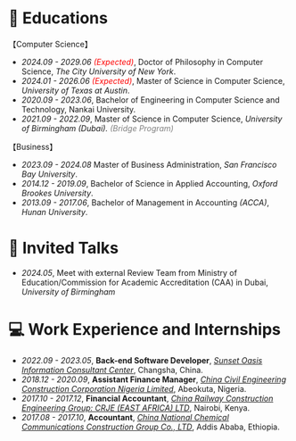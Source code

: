 
# 📖 Educations
【Computer Science】
- *2024.09 - 2029.06* <span style="color:red;">*(Expected)*</span>, Doctor of Philosophy in Computer Science, *The City University of New York*.
- *2024.01 - 2026.06* <span style="color:red;">*(Expected)*</span>, Master of Science in Computer Science, *University of Texas at Austin*.
- *2020.09 - 2023.06*, Bachelor of Engineering in Computer Science and Technology, Nankai University.
- *2021.09 - 2022.09*, Master of Science in Computer Science, *University of Birmingham (Dubai).  <span style="color:gray;">(Bridge Program)</span>*

【Business】
- *2023.09 - 2024.08* Master of Business Administration, *San Francisco Bay University*.
- *2014.12 - 2019.09*, Bachelor of Science in Applied Accounting, *Oxford Brookes University*.
- *2013.09 - 2017.06*, Bachelor of Management in Accounting *(ACCA)*,  *Hunan University*.

# 💬 Invited Talks
- *2024.05*, Meet with external Review Team from Ministry of Education/Commission for Academic Accreditation (CAA) in Dubai, *University of Birmingham*

# 💻 Work Experience and Internships
- *2022.09 - 2023.05*, **Back-end Software Developer**, [*Sunset Oasis Information Consultant Center*](https://www.linkedin.com/company/96330400/admin/dashboard/),  Changsha, China.
- *2018.12 - 2020.09*, **Assistant Finance Manager**, [*China Civil Engineering Construction Corporation Nigeria Limited*](http://www.ccecc.com.cn/col/col7669/index.html), Abeokuta, Nigeria.
- *2017.10 - 2017.12*, **Financial Accountant**, *[China Railway Construction Engineering Group: CRJE (EAST AFRICA) LTD](http://ydyl.cacem.com.cn/photos/EB5F603D_15509C5D.pdf)*, Nairobi, Kenya.
- *2017.08 - 2017.10*, **Accountant**, [*China National Chemical Communications Construction Group Co., LTD*](http://zhxjj.com.cn/index.php/page/index/id/124.html), Addis Ababa, Ethiopia.
